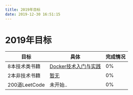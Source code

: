 ```yaml
---
title: 2019年目标
date: 2019-12-30 16:51:15
---
```

# 2019年目标

| 目标          | 具体 | 完成情况 |
| ------------- | ---- | -------- |
| 8本技术类书籍 |   [Docker技术入门与实践](..)   |     0%     |
| 2本非技术书籍 |   [暂无](..)   |     0%     |
| 200道LeetCode |   未开始..   |     0%     |

